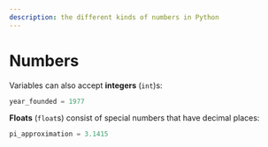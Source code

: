 ```yaml
---
description: the different kinds of numbers in Python
---
```


# Numbers

Variables can also accept **integers** (`int`)s:&#x20;

```python
year_founded = 1977
```

**Floats** (`float`s) consist of special numbers that have decimal places:

```python
pi_approximation = 3.1415
```
